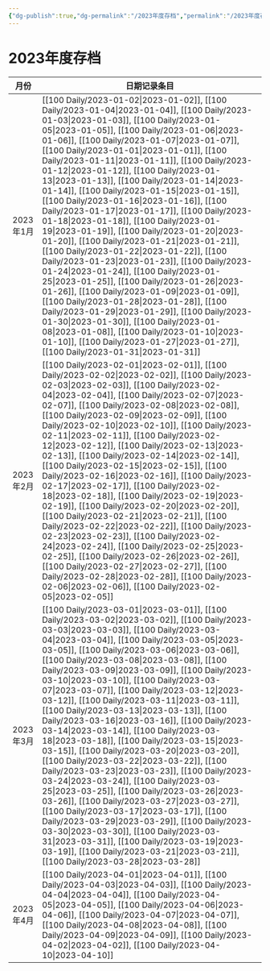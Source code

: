 ```yaml
---
{"dg-publish":true,"dg-permalink":"/2023年度存档","permalink":"/2023年度存档/","created":"2023-01-09T17:08:57.000+08:00","updated":"2023-02-26T00:50:22.000+08:00"}
---
```


# 2023年度存档

| 月份      | 日期记录条目                                                                                                                                                                                                                                                                                                                                                                                                                                                                                                                                                                                                                                                                                                                                                                                                                                                                                                                                                                                                                                                                                                                                                                                                                                                                                                                |
| ------- | --------------------------------------------------------------------------------------------------------------------------------------------------------------------------------------------------------------------------------------------------------------------------------------------------------------------------------------------------------------------------------------------------------------------------------------------------------------------------------------------------------------------------------------------------------------------------------------------------------------------------------------------------------------------------------------------------------------------------------------------------------------------------------------------------------------------------------------------------------------------------------------------------------------------------------------------------------------------------------------------------------------------------------------------------------------------------------------------------------------------------------------------------------------------------------------------------------------------------------------------------------------------------------------------------------------------- |
| 2023年1月 | [[100 Daily/2023-01-02\|2023-01-02]], [[100 Daily/2023-01-04\|2023-01-04]], [[100 Daily/2023-01-03\|2023-01-03]], [[100 Daily/2023-01-05\|2023-01-05]], [[100 Daily/2023-01-06\|2023-01-06]], [[100 Daily/2023-01-07\|2023-01-07]], [[100 Daily/2023-01-01\|2023-01-01]], [[100 Daily/2023-01-11\|2023-01-11]], [[100 Daily/2023-01-12\|2023-01-12]], [[100 Daily/2023-01-13\|2023-01-13]], [[100 Daily/2023-01-14\|2023-01-14]], [[100 Daily/2023-01-15\|2023-01-15]], [[100 Daily/2023-01-16\|2023-01-16]], [[100 Daily/2023-01-17\|2023-01-17]], [[100 Daily/2023-01-18\|2023-01-18]], [[100 Daily/2023-01-19\|2023-01-19]], [[100 Daily/2023-01-20\|2023-01-20]], [[100 Daily/2023-01-21\|2023-01-21]], [[100 Daily/2023-01-22\|2023-01-22]], [[100 Daily/2023-01-23\|2023-01-23]], [[100 Daily/2023-01-24\|2023-01-24]], [[100 Daily/2023-01-25\|2023-01-25]], [[100 Daily/2023-01-26\|2023-01-26]], [[100 Daily/2023-01-09\|2023-01-09]], [[100 Daily/2023-01-28\|2023-01-28]], [[100 Daily/2023-01-29\|2023-01-29]], [[100 Daily/2023-01-30\|2023-01-30]], [[100 Daily/2023-01-08\|2023-01-08]], [[100 Daily/2023-01-10\|2023-01-10]], [[100 Daily/2023-01-27\|2023-01-27]], [[100 Daily/2023-01-31\|2023-01-31]] |
| 2023年2月 | [[100 Daily/2023-02-01\|2023-02-01]], [[100 Daily/2023-02-02\|2023-02-02]], [[100 Daily/2023-02-03\|2023-02-03]], [[100 Daily/2023-02-04\|2023-02-04]], [[100 Daily/2023-02-07\|2023-02-07]], [[100 Daily/2023-02-08\|2023-02-08]], [[100 Daily/2023-02-09\|2023-02-09]], [[100 Daily/2023-02-10\|2023-02-10]], [[100 Daily/2023-02-11\|2023-02-11]], [[100 Daily/2023-02-12\|2023-02-12]], [[100 Daily/2023-02-13\|2023-02-13]], [[100 Daily/2023-02-14\|2023-02-14]], [[100 Daily/2023-02-15\|2023-02-15]], [[100 Daily/2023-02-16\|2023-02-16]], [[100 Daily/2023-02-17\|2023-02-17]], [[100 Daily/2023-02-18\|2023-02-18]], [[100 Daily/2023-02-19\|2023-02-19]], [[100 Daily/2023-02-20\|2023-02-20]], [[100 Daily/2023-02-21\|2023-02-21]], [[100 Daily/2023-02-22\|2023-02-22]], [[100 Daily/2023-02-23\|2023-02-23]], [[100 Daily/2023-02-24\|2023-02-24]], [[100 Daily/2023-02-25\|2023-02-25]], [[100 Daily/2023-02-26\|2023-02-26]], [[100 Daily/2023-02-27\|2023-02-27]], [[100 Daily/2023-02-28\|2023-02-28]], [[100 Daily/2023-02-06\|2023-02-06]], [[100 Daily/2023-02-05\|2023-02-05]]                                                                                                                            |
| 2023年3月 | [[100 Daily/2023-03-01\|2023-03-01]], [[100 Daily/2023-03-02\|2023-03-02]], [[100 Daily/2023-03-03\|2023-03-03]], [[100 Daily/2023-03-04\|2023-03-04]], [[100 Daily/2023-03-05\|2023-03-05]], [[100 Daily/2023-03-06\|2023-03-06]], [[100 Daily/2023-03-08\|2023-03-08]], [[100 Daily/2023-03-09\|2023-03-09]], [[100 Daily/2023-03-10\|2023-03-10]], [[100 Daily/2023-03-07\|2023-03-07]], [[100 Daily/2023-03-12\|2023-03-12]], [[100 Daily/2023-03-11\|2023-03-11]], [[100 Daily/2023-03-13\|2023-03-13]], [[100 Daily/2023-03-16\|2023-03-16]], [[100 Daily/2023-03-14\|2023-03-14]], [[100 Daily/2023-03-18\|2023-03-18]], [[100 Daily/2023-03-15\|2023-03-15]], [[100 Daily/2023-03-20\|2023-03-20]], [[100 Daily/2023-03-22\|2023-03-22]], [[100 Daily/2023-03-23\|2023-03-23]], [[100 Daily/2023-03-24\|2023-03-24]], [[100 Daily/2023-03-25\|2023-03-25]], [[100 Daily/2023-03-26\|2023-03-26]], [[100 Daily/2023-03-27\|2023-03-27]], [[100 Daily/2023-03-17\|2023-03-17]], [[100 Daily/2023-03-29\|2023-03-29]], [[100 Daily/2023-03-30\|2023-03-30]], [[100 Daily/2023-03-31\|2023-03-31]], [[100 Daily/2023-03-19\|2023-03-19]], [[100 Daily/2023-03-21\|2023-03-21]], [[100 Daily/2023-03-28\|2023-03-28]] |
| 2023年4月 | [[100 Daily/2023-04-01\|2023-04-01]], [[100 Daily/2023-04-03\|2023-04-03]], [[100 Daily/2023-04-04\|2023-04-04]], [[100 Daily/2023-04-05\|2023-04-05]], [[100 Daily/2023-04-06\|2023-04-06]], [[100 Daily/2023-04-07\|2023-04-07]], [[100 Daily/2023-04-08\|2023-04-08]], [[100 Daily/2023-04-09\|2023-04-09]], [[100 Daily/2023-04-02\|2023-04-02]], [[100 Daily/2023-04-10\|2023-04-10]]                                                                                                                                                                                                                                                                                                                                                                                                                                                                                                                                                                                                                                                                                                                                                                                                                                                                                              |

